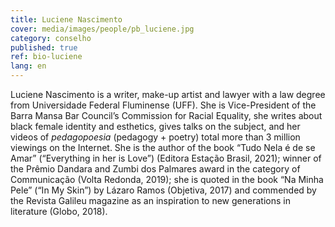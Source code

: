 ```yaml
---
title: Luciene Nascimento
cover: media/images/people/pb_luciene.jpg
category: conselho
published: true
ref: bio-luciene
lang: en
---
```

Luciene Nascimento is a writer, make-up artist and lawyer with a law degree from Universidade Federal Fluminense (UFF). She is Vice-President of the Barra Mansa Bar Council’s Commission for Racial Equality, she writes about black female identity and esthetics, gives talks on the subject, and her videos of *pedagopoesia* (pedagogy + poetry) total more than 3 million viewings on the Internet. She is the author of the book “Tudo Nela é de se Amar” (“Everything in her is Love”) (Editora Estação Brasil, 2021); winner of the Prêmio Dandara and Zumbi dos Palmares award in the category of Communicação (Volta Redonda, 2019); she is quoted in the book “Na Minha Pele” (“In My Skin”) by Lázaro Ramos (Objetiva, 2017) and commended by the Revista Galileu magazine as an inspiration to new generations in literature (Globo, 2018).  
